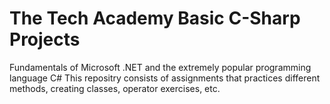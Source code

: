# The Tech Academy Basic C-Sharp Projects
Fundamentals of Microsoft .NET and the extremely popular programming language C#
This repositry consists of assignments that practices different methods, creating classes, operator exercises, etc.
